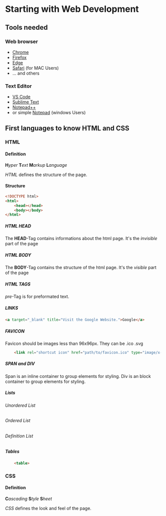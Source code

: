 # Starting with Web Development
## Tools needed
### Web browser
* [Chrome](https://www.google.com/intl/fr/chrome/)
* [Firefox](https://www.mozilla.org/fr/firefox/new/)
* [Edge](https://www.microsoft.com/fr-fr/edge?form=MA13FJ)
* [Safari](https://www.apple.com/safari/) (for MAC Users)
* ... and others

### Text Editor
* [VS Code](https://code.visualstudio.com/download) 
* [Sublime Text](https://www.sublimetext.com/)
* [Notepad++](https://notepad-plus-plus.org/downloads/)
* or simple [Notepad](https://apps.microsoft.com/store/detail/windows-notepad/9MSMLRH6LZF3?hl=fr-fr&gl=fr) (windows Users)

## First languages to know **HTML** and **CSS**
### HTML
#### Definition
**H***yper* **T***ext* **M***arkup* **L***anguage*

*HTML* defines the structure of the page.

#### Structure
```html
<!DOCTYPE html>
<html>
    <head></head>
    <body></body>
</html>
```

##### HTML HEAD
The **HEAD**-Tag contains informations about the html page. It's the *invisible* part of the page

##### HTML BODY
The **BODY**-Tag contains the structure of the html page. It's the *visible* part of the page

##### HTML TAGS
*pre*-Tag is for preformated text.

##### LINKS
```html
<a target="_blank" title="Visit the Google Website.">Google</a>
```

##### FAVICON
Favicon should be images less than 96x96px. They can be .ico .svg
```html
    <link rel="shortcut icon" href="path/to/favicon.ico" type="image/x-icon">
```

##### SPAN and DIV
Span is an inline container to group elements for styling.
Div is an block container to group elements for styling.

##### Lists
###### Unordered List
###### Ordered List
###### Definition List

##### Tables
```html
    <table>
```


### CSS
#### Definition
**C***ascading* **S***tyle* **S***heet*

*CSS* defines the look and feel of the page.